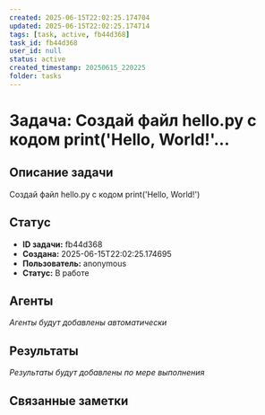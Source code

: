 ```yaml
---
created: 2025-06-15T22:02:25.174704
updated: 2025-06-15T22:02:25.174714
tags: [task, active, fb44d368]
task_id: fb44d368
user_id: null
status: active
created_timestamp: 20250615_220225
folder: tasks
---
```


# Задача: Создай файл hello.py с кодом print('Hello, World!'...

## Описание задачи

Создай файл hello.py с кодом print('Hello, World!')

## Статус
- **ID задачи:** fb44d368
- **Создана:** 2025-06-15T22:02:25.174695
- **Пользователь:** anonymous
- **Статус:** В работе

## Агенты
*Агенты будут добавлены автоматически*

## Результаты
*Результаты будут добавлены по мере выполнения*

## Связанные заметки
